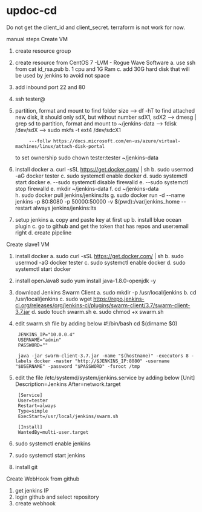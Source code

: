 # updoc-cd
Do not get the client_id and client_secret. terraform is not work for now.

manual steps
Create VM
1. create resource group
2. create resource from CentOS 7 -LVM - Rogue Wave Software
    a. use ssh from cat id_rsa.pub 
    b. 1 cpu and 1G Ram
    c. add 30G hard disk that will be used by jenkins to avoid not space
3. add inbound port 22 and 80
4. ssh tester@<public IP> 
5. partition, format and mount 
    to find folder size --> df -hT
    to find attached new disk, it should only sdX, but without number sdX1, sdX2 --> dmesg | grep sd
    to partition, format and mount to ~/jenkins-data 
            --> fdisk /dev/sdX 
            --> sudo mkfs -t ext4 /dev/sdcX1

            ---follw https://docs.microsoft.com/en-us/azure/virtual-machines/linux/attach-disk-portal
    to set ownership sudo chown tester:tester ~/jenkins-data
6. install docker 
    a. curl -sSL https://get.docker.com/ | sh
    b. sudo usermod -aG docker tester
    c. sudo systemctl enable docker
    d. sudo systemctl start docker
    e. --sudo systemctl disable firewalld
    e. --sudo systemctl stop firewalld
    e. mkdir ~/jenkins-data
    f. cd ~/jenkins-data    
    h. sudo docker pull jenkins/jenkins:lts
    g. sudo docker run -d --name jenkins -p 80:8080 -p 50000:50000 -v $(pwd):/var/jenkins_home --restart always jenkins/jenkins:lts
7. setup jenkins
    a. copy and paste key at first up
    b. install blue ocean plugin
    c. go to github and get the token that has repos and user:email right
    d. create pipeline 

Create slave1 VM
1. install docker 
    a. sudo curl -sSL https://get.docker.com/ | sh
    b. sudo usermod -aG docker tester
    c. sudo systemctl enable docker
    d. sudo systemctl start docker
2. install openJava8
   sudo yum install java-1.8.0-openjdk -y
3. download Jenkins Swarm Client
    a. sudo mkdir -p /usr/local/jenkins
    b. cd /usr/local/jenkins
    c. sudo wget https://repo.jenkins-ci.org/releases/org/jenkins-ci/plugins/swarm-client/3.7/swarm-client-3.7.jar
    d. sudo touch swarm.sh
    e. sudo chmod +x swarm.sh
4. edit swarm.sh file by adding below
        #!/bin/bash
        cd $(dirname $0)

        JENKINS_IP="10.0.0.4"
        USERNAME="admin"
        PASSWORD=""

        java -jar swarm-client-3.7.jar -name "$(hostname)" -executors 8 -labels docker -master "http://$JENKINS_IP:8080" -username "$USERNAME" -password "$PASSWORD" -fsroot /tmp
5. edit the file /etc/systemd/system/jenkins.service by adding below
        [Unit]
        Description=Jenkins
        After=network.target

        [Service]
        User=tester
        Restart=always
        Type=simple
        ExecStart=/usr/local/jenkins/swarm.sh

        [Install]
        WantedBy=multi-user.target
6. sudo systemctl enable jenkins
7. sudo systemctl start jenkins
8. install git 

Create WebHook from github
1. get jenkins IP
2. login github and select repository
3. create webhook 